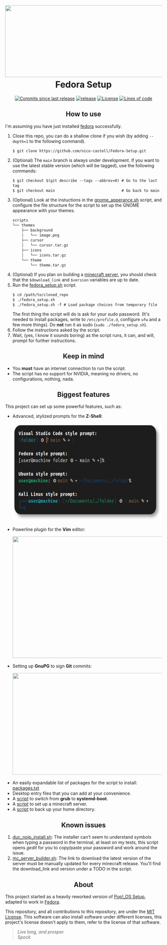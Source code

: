 <h1 align="center">
	<img src="assets/logo.png" width="511" height="230">
	<br>Fedora Setup<br>
</h1>
<p align="center">
	<a href="https://github.com/nico-castel/Fedora-Setup/commits"><img alt="Commits since last release" src="https://img.shields.io/github/commits-since/nico-castell/Fedora-Setup/latest?label=Commits%20since%20last%20release&color=informational&logo=git&logoColor=white&style=flat-square"></a>
	<a href="https://github.com/nico-castell/Fedora-Setup/releases"><img alt="release" src="https://img.shields.io/github/v/release/nico-castell/Fedora-Setup?label=Release&color=informational&logo=GitHub&logoColor=white&style=flat-square"></a>
	<a href="LICENSE"><img alt="License" src="https://img.shields.io/github/license/nico-castell/Fedora-Setup?label=License&color=informational&logo=Open%20Source%20Initiative&logoColor=white&style=flat-square"></a>
	<a href="https://github.com/nico-castell/Fedora-Setup"><img alt="Lines of code" src="https://img.shields.io/tokei/lines/github/nico-castell/Fedora-Setup?label=Lines%20of%20code&color=informational&logo=GNU%20bash&logoColor=white&style=flat-square"></a>
</p>

<h2 align="center">How to use</h2>

I'm assuming you have just installed [fedora](https://getfedora.org/en/workstation/download/)
successfully.

1. Close this repo, you can do a shallow clone if you wish (by adding `--depth=1` to the following
	command).
	```shell
	$ git clone https://github.com/nico-castell/Fedora-Setup.git
	```
2. (Optional) The `main` branch is always under development. If you want to use the latest stable
	version (which will be tagged), use the following commands:
	```shell
	$ git checkout $(git describe --tags --abbrev=0) # Go to the last tag
	$ git checkout main                              # Go back to main
	```
3. (Optional) Look at the instuctions in the [gnome_apperance.sh](scripts/gnome_appearance.sh)
	script, and configure the file structure for the script to set up the GNOME appearance with your
	themes.
	```
	scripts
	└── themes
	    ├── background
	    │   └── image.png
	    ├── cursor
	    │   └── cursor.tar.gz
	    ├── icons
	    │   └── icons.tar.gz
	    └── theme
	        └── theme.tar.gz
	```
4. (Optional) If you plan on building a [minecraft server](scripts/mc_server_builder.sh), you should
	check that the `$download_link` and `$version` variables are up to date.
5. Run the [fedora_setup.sh](fedora_setup.sh) script.
	```shell
	$ cd /path/to/cloned_repo
	$ ./fedora_setup.sh
	$ ./fedora_setup.sh -f # Load package choices from temporary file
	```
	The first thing the script will do is ask for your sudo password. (It's needed to install
	packages, write to `/etc/profile.d`, configure `ufw` and a few more things). Do **not** run it as
	sudo (`sudo ./fedora_setup.sh`).
6. Follow the instructions asked by the script.
7. Wait, (yes, I know it sounds boring) as the script runs, it can, and will, prompt for further
	instructions.

<h2 align="center">Keep in mind</h2>

- You **must** have an internet connection to run the script.
- The script has no support for NVIDIA, meaning no drivers, no configurations, nothing, nada.

<h2 align="center">Biggest features</h2>

This project can set up some powerful features, such as:

- Advanced, stylized prompts for the **Z-Shell**:
	<p align="center"><img width="600" height="315" src="assets/prompts.png"></p>
- Powerline plugin for the **Vim** editor:
	<p align="center"><img width="600" height="390" src="assets/vim-powerline.png"></p>
- Setting up **GnuPG** to sign **Git** commits:
	<p align="center"><img width="600" height="326" src="assets/seahorse.png"></p>
- An easily expandable list of packages for the script to install: [packages.txt](packages.txt)
- Desktop entry files that you can add at your convenience.
- A [script](scripts/systemdboot_switch.sh) to switch from **grub** to **systemd-boot**.
- A [script](scripts/mc_server_builder.sh) to set up a minecraft server.
- A [script](back_me_up.sh) to back up your home directory.

<h2 align="center">Known issues</h2>

1. [duc_noip_install.sh](scripts/duc_noip_install.sh): The installer can't seem to understand
	symbols when typing a password in the terminal, at least on my tests, this script opens *gedit*
	for you to copy/paste your password and work around the issue.
2. [mc_server_builder.sh](scripts/mc_server_builder.sh): The link to download the latest version of
	the server must be manually updated for every minecraft release. You'll find the download_link and
	version under a TODO in the script.

<h2 align="center">About</h2>

This project started as a heavily reworked version of
[Pop!_OS Setup](https://github.com/nico-castell/PopOS-Setup), adapted to work in
[Fedora](https://getfedora.org/en/workstation/download/).

This repository, and all contributions to this repository, are under the [MIT License](LICENSE).
This software can also install software under different licenses, this project's license doesn't
apply to them, refer to the license of that software.

> *Live long, and prosper.*  
> *Spock*
